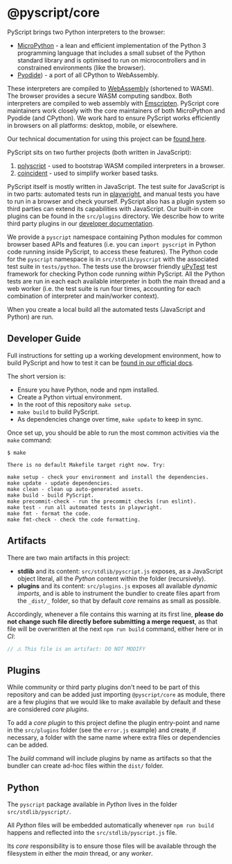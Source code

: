 # @pyscript/core

PyScript brings two Python interpreters to the browser:

- [MicroPython](https://micropython.org/) - a lean and efficient implementation
  of the Python 3 programming language that includes a small subset of the
  Python standard library and is optimised to run on microcontrollers and in
  constrained environments (like the browser).
- [Pyodide](https://pyodide.org)) - a port of all CPython to WebAssembly.

These interpreters are compiled to [WebAssembly](https://webassembly.org/)
(shortened to WASM). The browser provides a secure WASM computing sandbox. Both
interpreters are compiled to web assembly with
[Emscripten](https://emscripten.org/). PyScript core maintainers work closely
with the core maintainers of both MicroPython and Pyodide (and CPython). We
work hard to ensure PyScript works efficiently in browsers on all platforms:
desktop, mobile, or elsewhere.

Our technical documentation for using this project can be
[found here](https://docs.pyscript.net/).

PyScript sits on two further projects (both written in JavaScript):

1. [polyscript](https://github.com/pyscript/polyscript/#readme) - used to
   bootstrap WASM compiled interpreters in a browser.
2. [coincident](https://github.com/WebReflection/coincident) - used to simplify
   worker based tasks.

PyScript itself is mostly written in JavaScript. The test suite for JavaScript
is in two parts: automated tests run in [playwright](https://playwright.dev/),
and manual tests you have to run in a browser and check yourself. PyScript also
has a plugin system so third parties can extend its capabilities with
JavaScript. Our built-in core plugins can be found in the `src/plugins`
directory. We describe how to write third party plugins in our
[developer documentation](https://docs.pyscript.net/latest/user-guide/plugins/).

We provide a `pyscript` namespace containing Python modules for common browser
based APIs and features (i.e. you can `import pyscript` in Python code running
inside PyScript, to access these features). The Python code for the `pyscript`
namespace is in `src/stdlib/pyscript` with the associated test suite in
`tests/python`. The tests use the browser friendly
[uPyTest](https://github.com/ntoll/upytest) test framework for checking Python
code running _within_ PyScript. All the Python tests are run in each each
available interpreter in both the main thread and a web worker (i.e. the
test suite is run four times, accounting for each combination of interpreter
and main/worker context).

When you create a local build all the automated tests (JavaScript and Python)
are run.

## Developer Guide

Full instructions for setting up a working development environment, how to
build PyScript and how to test it can be
[found in our official docs](https://docs.pyscript.net/latest/developers/).

The short version is:

* Ensure you have Python, node and npm installed.
* Create a Python virtual environment.
* In the root of this repository `make setup`.
* `make build` to build PyScript.
* As dependencies change over time, `make update` to keep in sync.

Once set up, you should be able to run the most common activities via the
`make` command:

```
$ make

There is no default Makefile target right now. Try:

make setup - check your environment and install the dependencies.
make update - update dependencies.
make clean - clean up auto-generated assets.
make build - build PyScript.
make precommit-check - run the precommit checks (run eslint).
make test - run all automated tests in playwright.
make fmt - format the code.
make fmt-check - check the code formatting.
```

## Artifacts

There are two main artifacts in this project:

- **stdlib** and its content: `src/stdlib/pyscript.js` exposes, as a 
  JavaScript object literal, all the _Python_ content within the folder
  (recursively).
- **plugins** and its content: `src/plugins.js` exposes all available 
  _dynamic imports_, and is able to instrument the bundler to create files
  apart from the `_dist/_` folder, so that by default _core_ remains as small
  as possible.

Accordingly, whenever a file contains this warning at its first line, **please
do not change such file directly before submitting a merge request**, as that
file will be overwritten at the next `npm run build` command, either here or
in _CI_:

```js
// ⚠️ This file is an artifact: DO NOT MODIFY
```

## Plugins

While community or third party plugins don't need to be part of this repository
and can be added just importing `@pyscript/core` as module, there are a few
plugins that we would like to make available by default and these are
considered _core plugins_.

To add a _core plugin_ to this project define the plugin entry-point and name
in the `src/plugins` folder (see the `error.js` example) and create, if 
necessary, a folder with the same name where extra files or dependencies can be
added.

The _build_ command will include plugins by name as artifacts so that the
bundler can create ad-hoc files within the `dist/` folder.

## Python

The `pyscript` package available in _Python_ lives in the folder 
`src/stdlib/pyscript/`.

All _Python_ files will be embedded automatically whenever `npm run build` 
happens and reflected into the `src/stdlib/pyscript.js` file.

Its _core_ responsibility is to ensure those files will be available through
the filesystem in either the _main_ thread, or any _worker_.
